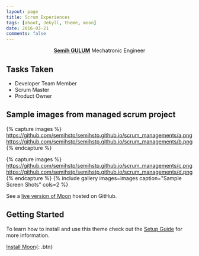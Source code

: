 ```yaml
---
layout: page
title: Scrum Experiences
tags: [about, Jekyll, theme, moon]
date: 2016-03-21
comments: false
---
```

    
<center><a href="http://taylantatli.github.io/Moon"><b>Semih GULUM</b></a> Mechatronic Engineer </center>

## Tasks Taken
* Developer Team Member
* Scrum Master
* Product Owner


## Sample images from managed scrum project

{% capture images %}
    https://github.com/semihstp/semihstp.github.io/scrum_managements/a.png
    https://github.com/semihstp/semihstp.github.io/scrum_managements/b.png
{% endcapture %}

{% capture images %}
    https://github.com/semihstp/semihstp.github.io/scrum_managements/c.png
    https://github.com/semihstp/semihstp.github.io/scrum_managements/d.png
{% endcapture %}
{% include gallery images=images caption="Sample Screen Shots" cols=2 %}


See a [live version of Moon](http://taylantatli.github.io/Moon) hosted on GitHub.

## Getting Started

To learn how to install and use this theme check out the [Setup Guide](http://taylantatli.me/Moon/moon-theme/) for more information.
      
[Install Moon](https://github.com/TaylanTatli/Moon){: .btn}
